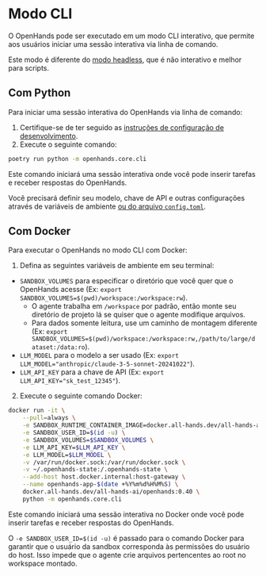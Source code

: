 # Modo CLI

O OpenHands pode ser executado em um modo CLI interativo, que permite aos usuários iniciar uma sessão interativa via linha de comando.

Este modo é diferente do [modo headless](headless-mode), que é não interativo e melhor para scripts.

## Com Python

Para iniciar uma sessão interativa do OpenHands via linha de comando:

1. Certifique-se de ter seguido as [instruções de configuração de desenvolvimento](https://github.com/All-Hands-AI/OpenHands/blob/main/Development.md).
2. Execute o seguinte comando:

```bash
poetry run python -m openhands.core.cli
```

Este comando iniciará uma sessão interativa onde você pode inserir tarefas e receber respostas do OpenHands.

Você precisará definir seu modelo, chave de API e outras configurações através de variáveis de ambiente
[ou do arquivo `config.toml`](https://github.com/All-Hands-AI/OpenHands/blob/main/config.template.toml).

## Com Docker

Para executar o OpenHands no modo CLI com Docker:

1. Defina as seguintes variáveis de ambiente em seu terminal:

- `SANDBOX_VOLUMES` para especificar o diretório que você quer que o OpenHands acesse (Ex: `export SANDBOX_VOLUMES=$(pwd)/workspace:/workspace:rw`).
  - O agente trabalha em `/workspace` por padrão, então monte seu diretório de projeto lá se quiser que o agente modifique arquivos.
  - Para dados somente leitura, use um caminho de montagem diferente (Ex: `export SANDBOX_VOLUMES=$(pwd)/workspace:/workspace:rw,/path/to/large/dataset:/data:ro`).
- `LLM_MODEL` para o modelo a ser usado (Ex: `export LLM_MODEL="anthropic/claude-3-5-sonnet-20241022"`).
- `LLM_API_KEY` para a chave de API (Ex: `export LLM_API_KEY="sk_test_12345"`).

2. Execute o seguinte comando Docker:

```bash
docker run -it \
    --pull=always \
    -e SANDBOX_RUNTIME_CONTAINER_IMAGE=docker.all-hands.dev/all-hands-ai/runtime:0.40-nikolaik \
    -e SANDBOX_USER_ID=$(id -u) \
    -e SANDBOX_VOLUMES=$SANDBOX_VOLUMES \
    -e LLM_API_KEY=$LLM_API_KEY \
    -e LLM_MODEL=$LLM_MODEL \
    -v /var/run/docker.sock:/var/run/docker.sock \
    -v ~/.openhands-state:/.openhands-state \
    --add-host host.docker.internal:host-gateway \
    --name openhands-app-$(date +%Y%m%d%H%M%S) \
    docker.all-hands.dev/all-hands-ai/openhands:0.40 \
    python -m openhands.core.cli
```

Este comando iniciará uma sessão interativa no Docker onde você pode inserir tarefas e receber respostas do OpenHands.

O `-e SANDBOX_USER_ID=$(id -u)` é passado para o comando Docker para garantir que o usuário da sandbox corresponda às
permissões do usuário do host. Isso impede que o agente crie arquivos pertencentes ao root no workspace montado.
